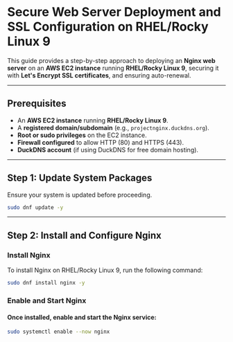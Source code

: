 # Secure Web Server Deployment and SSL Configuration on RHEL/Rocky Linux 9

This guide provides a step-by-step approach to deploying an **Nginx web server** on an **AWS EC2 instance** running **RHEL/Rocky Linux 9**, securing it with **Let's Encrypt SSL certificates**, and ensuring auto-renewal.

---

## Prerequisites

- An **AWS EC2 instance** running **RHEL/Rocky Linux 9**.
- A **registered domain/subdomain** (e.g., `projectnginx.duckdns.org`).
- **Root or sudo privileges** on the EC2 instance.
- **Firewall configured** to allow HTTP (80) and HTTPS (443).
- **DuckDNS account** (if using DuckDNS for free domain hosting).

---

## Step 1: Update System Packages

Ensure your system is updated before proceeding.

```sh
sudo dnf update -y
```

---

## Step 2: Install and Configure Nginx

### Install Nginx
To install Nginx on RHEL/Rocky Linux 9, run the following command:

```sh
sudo dnf install nginx -y
```
### Enable and Start Nginx
#### Once installed, enable and start the Nginx service:
```sh
sudo systemctl enable --now nginx
```
